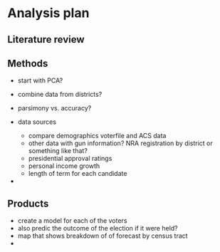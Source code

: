 # Analysis plan

## Literature review

## Methods

- start with PCA?
- combine data from districts?
- parsimony vs. accuracy?
- data sources
  - compare demographics voterfile and ACS data
  - other data with gun information? NRA registration by district or something like that?
  - presidential approval ratings
  - personal income growth
  - length of term for each candidate

-  

## Products

- create a model for each of the voters
- also predic the outcome of the election if it were held?
- map that shows breakdown of of forecast by census tract
- 